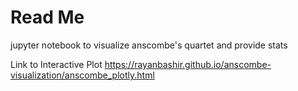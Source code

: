 # Read Me
jupyter notebook to visualize anscombe's quartet and provide stats

Link to Interactive Plot
https://rayanbashir.github.io/anscombe-visualization/anscombe_plotly.html
